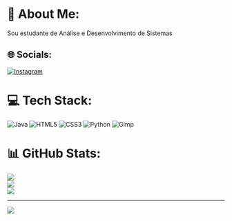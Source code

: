 # 💫 About Me:
Sou estudante de Análise e Desenvolvimento de Sistemas


## 🌐 Socials:
[![Instagram](https://img.shields.io/badge/Instagram-%23E4405F.svg?logo=Instagram&logoColor=white)](https://instagram.com/rhianpo) 

# 💻 Tech Stack:
![Java](https://img.shields.io/badge/java-%23ED8B00.svg?style=for-the-badge&logo=openjdk&logoColor=white) ![HTML5](https://img.shields.io/badge/html5-%23E34F26.svg?style=for-the-badge&logo=html5&logoColor=white) ![CSS3](https://img.shields.io/badge/css3-%231572B6.svg?style=for-the-badge&logo=css3&logoColor=white) ![Python](https://img.shields.io/badge/python-3670A0?style=for-the-badge&logo=python&logoColor=ffdd54) ![Gimp](https://img.shields.io/badge/Gimp-657D8B?style=for-the-badge&logo=gimp&logoColor=FFFFFF)
# 📊 GitHub Stats:
![](https://github-readme-stats.vercel.app/api?username=Rhianpb&theme=dracula&hide_border=true&include_all_commits=false&count_private=false)<br/>
![](https://github-readme-streak-stats.herokuapp.com/?user=Rhianpb&theme=dracula&hide_border=true)<br/>
![](https://github-readme-stats.vercel.app/api/top-langs/?username=Rhianpb&theme=dracula&hide_border=true&include_all_commits=false&count_private=false&layout=compact)

---
[![](https://visitcount.itsvg.in/api?id=Rhianpb&icon=0&color=0)](https://visitcount.itsvg.in)

<!-- Proudly created with GPRM ( https://gprm.itsvg.in ) -->